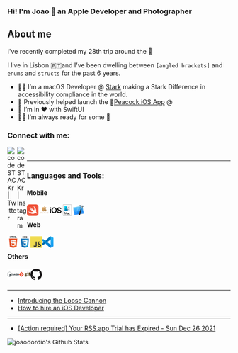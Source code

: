 ### Hi! I'm Joao 👋 an Apple Developer and Photographer

## About me
I've recently completed my 28th trip around the 🔆

I live in Lisbon 🇵🇹and I’ve been dwelling between `[angled brackets]` and `enums` and `structs` for the past 6 years.

- 👨‍💻 I’m a macOS Developer @ [Stark][stark] making a Stark Difference in accessibility compliance in the world. 
- 🚀 Previously helped launch the 🦚[Peacock iOS App][peacock] @ [<img align="center" alt="" width="22px" src="https://cdn.jsdelivr.net/npm/simple-icons@v3/icons/sky.svg" />][sky-linkedin]
- 🍹 I’m in ❤️ with SwiftUI
- 🏃‍♂️ I’m always ready for some 📸

### Connect with me:

[<img align="left" alt="codeSTACKr | Twitter" width="22px" src="https://cdn.jsdelivr.net/npm/simple-icons@v3/icons/twitter.svg" />][twitter]
[<img align="left" alt="codeSTACKr | Instagram" width="22px" src="https://cdn.jsdelivr.net/npm/simple-icons@v3/icons/instagram.svg" />][instagram]

<br />

---

### Languages and Tools:

#### Mobile

<img align="left" alt="Swift" width="26px" src="https://raw.githubusercontent.com/github/explore/80688e429a7d4ef2fca1e82350fe8e3517d3494d/topics/swift/swift.png">
<img align="left" alt="Objective-C" width="26px" src="https://raw.githubusercontent.com/github/explore/80688e429a7d4ef2fca1e82350fe8e3517d3494d/topics/objective-c/objective-c.png">
<img align="left" alt="iOS" width="26px" src="https://raw.githubusercontent.com/github/explore/80688e429a7d4ef2fca1e82350fe8e3517d3494d/topics/ios/ios.png">
<img align="left" alt="macOS" width="26px" src="https://raw.githubusercontent.com/github/explore/80688e429a7d4ef2fca1e82350fe8e3517d3494d/topics/macos/macos.png">
<img align="left" alt="Xcode" width="26px" src="https://raw.githubusercontent.com/github/explore/80688e429a7d4ef2fca1e82350fe8e3517d3494d/topics/xcode/xcode.png">

<br />

#### Web

<img align="left" alt="HTML5" width="26px" src="https://raw.githubusercontent.com/github/explore/80688e429a7d4ef2fca1e82350fe8e3517d3494d/topics/html/html.png" />
<img align="left" alt="CSS3" width="26px" src="https://raw.githubusercontent.com/github/explore/80688e429a7d4ef2fca1e82350fe8e3517d3494d/topics/css/css.png" />
<img align="left" alt="JavaScript" width="26px" src="https://raw.githubusercontent.com/github/explore/80688e429a7d4ef2fca1e82350fe8e3517d3494d/topics/javascript/javascript.png" />
<img align="left" alt="Visual Studio Code" width="26px" src="https://raw.githubusercontent.com/github/explore/80688e429a7d4ef2fca1e82350fe8e3517d3494d/topics/visual-studio-code/visual-studio-code.png" />

<br />

#### Others

<img align="left" alt="Shell" width="26px" src="https://raw.githubusercontent.com/github/explore/80688e429a7d4ef2fca1e82350fe8e3517d3494d/topics/bash/bash.png" />
<img align="left" alt="Git" width="26px" src="https://raw.githubusercontent.com/github/explore/80688e429a7d4ef2fca1e82350fe8e3517d3494d/topics/git/git.png" />
<img align="left" alt="GitHub" width="26px" src="https://raw.githubusercontent.com/github/explore/78df643247d429f6cc873026c0622819ad797942/topics/github/github.png" />

<br />
<br />

---
<!--
### <img align="center" alt="GitHub" width="26px" src="https://simpleicons.org/icons/medium.svg" /> Posts
<!-- BLOG-POST-LIST:START -->
- [Introducing the Loose Cannon](https://medium.com/@dordio/introducing-the-loose-cannon-ca9a36c05502?source=rss-2214f10bfb81------2)
- [How to hire an iOS Developer](https://medium.com/@dordio/how-to-hire-an-ios-developer-cffdd258e8e6?source=rss-2214f10bfb81------2)
<!-- BLOG-POST-LIST:END -->

---

<!-- ### <img align="center" alt="GitHub" width="26px" src="https://raw.githubusercontent.com/github/explore/78df643247d429f6cc873026c0622819ad797942/topics/github/github.png" /> Latest Gists -->
<!-- GIST:START -->
<!-- GIST:END -->

<!-- ### <img align="center" alt="GitHub" width="26px" src="https://simpleicons.org/icons/instagram.svg" /> Latest posts -->
<!-- INSTAGRAM:START -->
- [[Action required] Your RSS.app Trial has Expired - Sun Dec 26 2021](https://rss.app)
<!-- INSTAGRAM:END -->

<img align="left" alt="joaodordio's Github Stats" src="https://github-readme-stats.vercel.app/api?username=joaodordio&show_icons=true&hide_border=true&count_private=true" />

<!-- [![Top Langs](https://github-readme-stats.vercel.app/api/top-langs/?username=joaodordio&layout=compact)](https://github.com/anuraghazra/github-readme-stats) -->
<!-- <rssapp-carousel id="JyjodddPcZERSLIM"></rssapp-carousel><script src="https://widget.rss.app/v1/carousel.js" type="text/javascript" async></script> -->

[twitter]: https://twitter.com/dordio
[instagram]: https://instagram.com/joaodordio
[flickr]: https://www.flickr.com/photos/joaomigueldordio
[linkedin]: https://linkedin.com/in/dordio
[sky-linkedin]: https://www.linkedin.com/company/skyportugal/
[sky-icon]: https://cdn.jsdelivr.net/npm/simple-icons@v3/icons/sky.svg
[peacock]: https://apps.apple.com/us/app/peacock-tv/id1508186374
[stark]: https://www.getstark.co/
